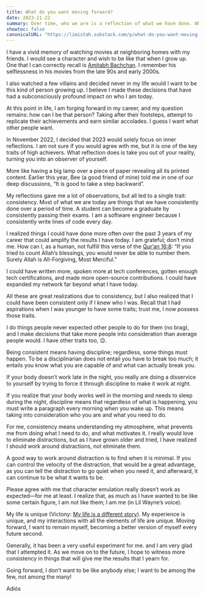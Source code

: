```yaml
---
title: What do you want moving forward?
date: 2023-11-22
summary: Over time, who we are is a reflection of what we have done. Who do we want to be? We do not need to change anything from what we do; we can choose the group that we want to belong to moving forward
showtoc: false
canonicalURL: "https://limistah.substack.com/p/what-do-you-want-moving-forward"
---
```


I have a vivid memory of watching movies at neighboring homes with my friends. I would see a character and wish to be like that when I grow up. One that I can correctly recall is [Amitabh Bachchan](https://en.wikipedia.org/wiki/Amitabh_Bachchan). I remember his selflessness in his movies from the late 90s and early 2000s.

I also watched a few villains and decided never in my life would I want to be this kind of person growing up. I believe I made these decisions that have had a subconsciously profound impact on who I am today.

At this point in life, I am forging forward in my career, and my question remains: how can I be that person? Taking after their footsteps, attempt to replicate their achievements and earn similar accolades. I guess I want what other people want.

In November 2022, I decided that 2023 would solely focus on inner reflections. I am not sure if you would agree with me, but it is one of the key traits of high achievers. What reflection does is take you out of your reality, turning you into an observer of yourself.

More like having a big lamp over a piece of paper revealing all its printed content. Earlier this year, Bee (a good friend of mine) told me in one of our deep discussions, “It is good to take a step backward”.

My reflections gave me a lot of observations, but all led to a single trait: consistency. Most of what we are today are things that we have consistently done over a period of time. A student can become a graduate by consistently passing their exams. I am a software engineer because I consistently write lines of code every day.

I realized things I could have done more often over the past 3 years of my career that could amplify the results I have today. I am grateful; don’t mind me. How can I, as a human, not fulfill this verse of the [Qur’an 16:8](https://quran.com/en/an-nahl/18): “If you tried to count Allah’s blessings, you would never be able to number them. Surely Allah is All-Forgiving, Most Merciful.”

I could have written more, spoken more at tech conferences, gotten enough tech certifications, and made more open-source contributions. I could have expanded my network far beyond what I have today.

All these are great realizations due to consistency, but I also realized that I could have been consistent only if I knew who I was. Recall that I had aspirations when I was younger to have some traits; trust me, I now possess those traits.

I do things people never expected other people to do for them (no brag), and I make decisions that take more people into consideration than average people would. I have other traits too, 😉.

Being consistent means having discipline; regardless, some things must happen. To be a disciplinarian does not entail you have to break too much; it entails you know what you are capable of and what can actually break you.

If your body doesn’t work late in the night, you really are doing a disservice to yourself by trying to force it through discipline to make it work at night.

If you realize that your body works well in the morning and needs to sleep during the night, discipline means that regardless of what is happening, you must write a paragraph every morning when you wake up. This means taking into consideration who you are and what you need to do.

For me, consistency means understanding my atmosphere, what prevents me from doing what I need to do, and what motivates it. I really would love to eliminate distractions, but as I have grown older and tried, I have realized I should work around distractions, not eliminate them.

A good way to work around distraction is to find when it is minimal. If you can control the velocity of the distraction, that would be a great advantage, as you can tell the distraction to go quiet when you need it, and afterward, it can continue to be what it wants to be.

Please agree with me that character emulation really doesn’t work as expected—for me at least. I realize that, as much as I have wanted to be like some certain figure, I am not like them; I am me (in Lil Wayne’s voice).

My life is unique (Victony: [My life is a different story](https://open.spotify.com/track/3qH7uGwlgr7tmoL4ksRhPi?autoplay=true)). My experience is unique, and my interactions with all the elements of life are unique. Moving forward, I want to remain myself, becoming a better version of myself every future second.

Generally, it has been a very useful experiment for me. and I am very glad that I attempted it. As we move on to the future, I hope to witness more consistency in things that will give me the results that I yearn for.

Going forward, I don’t want to be like anybody else; I want to be among the few, not among the many!

Adiós